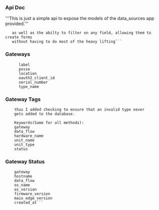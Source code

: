 ### Api Doc ###

'''This is just a simple api to expose the models of the data_sources app provided.'''
```This api was created with FE devs in mind mostly, it provides error handling
   as well as the abilty to filter on any field, allowing them to create forms
   without having to do most of the heavy lifting```

```
### Gateways
```Keywords:
      label
      posse
      location
      oauth2_client_id
      serial_number
      type_name
   ```

### Gateway Tags
``` In the spec it was said that unit types should be maintained,
    thus I added checking to ensure that an invalid type never
    gets added to the database. 
    
    Keywords(Same for all methods):
    gateway
    data_flow
    hardware_name
    unit_name
    unit_type
    status
```

### Gateway Status

```Keywords:
    gateway
    hostname
    data_flow
    os_name
    os_version
    firmware_version
    maio_edge_version
    created_at```



